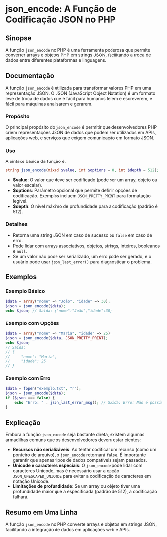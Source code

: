 <!--
Meta Description: # json_encode: A Função de Codificação JSON no PHP ## Sinopse A função `json_encode` no PHP é uma ferramenta poderosa que permite converter arrays e o...
Meta Keywords: json, json_encode, php, que, para
-->

# json_encode: A Função de Codificação JSON no PHP

## Sinopse
A função `json_encode` no PHP é uma ferramenta poderosa que permite converter arrays e objetos PHP em strings JSON, facilitando a troca de dados entre diferentes plataformas e linguagens.

## Documentação
A função `json_encode` é utilizada para transformar valores PHP em uma representação JSON. O JSON (JavaScript Object Notation) é um formato leve de troca de dados que é fácil para humanos lerem e escreverem, e fácil para máquinas analisarem e gerarem.

### Propósito
O principal propósito do `json_encode` é permitir que desenvolvedores PHP criem representações JSON de dados que podem ser utilizados em APIs, aplicações web, e serviços que exigem comunicação em formato JSON.

### Uso
A sintaxe básica da função é:
```php
string json_encode(mixed $value, int $options = 0, int $depth = 512);
```

- **$value**: O valor que deve ser codificado (pode ser um array, objeto ou valor escalar).
- **$options**: Parâmetro opcional que permite definir opções de codificação. Exemplos incluem `JSON_PRETTY_PRINT` para formatação legível.
- **$depth**: O nível máximo de profundidade para a codificação (padrão é 512).

### Detalhes
- Retorna uma string JSON em caso de sucesso ou `false` em caso de erro.
- Pode lidar com arrays associativos, objetos, strings, inteiros, booleanos e `null`.
- Se um valor não pode ser serializado, um erro pode ser gerado, e o usuário pode usar `json_last_error()` para diagnosticar o problema.

## Exemplos

### Exemplo Básico
```php
$data = array("nome" => "João", "idade" => 30);
$json = json_encode($data);
echo $json; // Saída: {"nome":"João","idade":30}
```

### Exemplo com Opções
```php
$data = array("nome" => "Maria", "idade" => 25);
$json = json_encode($data, JSON_PRETTY_PRINT);
echo $json; 
// Saída:
// {
//     "nome": "Maria",
//     "idade": 25
// }
```

### Exemplo com Erro
```php
$data = fopen("exemplo.txt", "r");
$json = json_encode($data);
if ($json === false) {
    echo "Erro: " . json_last_error_msg(); // Saída: Erro: Não é possível codificar o recurso
}
```

## Explicação
Embora a função `json_encode` seja bastante direta, existem algumas armadilhas comuns que os desenvolvedores devem estar cientes:

- **Recursos não serializáveis**: Ao tentar codificar um recurso (como um ponteiro de arquivo), o `json_encode` retornará `false`. É importante garantir que apenas tipos de dados compatíveis sejam passados.
- **Unicode e caracteres especiais**: O `json_encode` pode lidar com caracteres Unicode, mas é necessário usar a opção `JSON_UNESCAPED_UNICODE` para evitar a codificação de caracteres em notação Unicode.
- **Limitações de profundidade**: Se um array ou objeto tiver uma profundidade maior que a especificada (padrão de 512), a codificação falhará.

## Resumo em Uma Linha
A função `json_encode` no PHP converte arrays e objetos em strings JSON, facilitando a integração de dados em aplicações web e APIs.